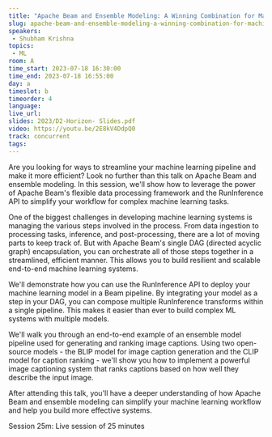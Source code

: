 ```yaml
---
title: "Apache Beam and Ensemble Modeling: A Winning Combination for Machine Learning"
slug: apache-beam-and-ensemble-modeling-a-winning-combination-for-machine-learning
speakers:
 - Shubham Krishna
topics:
 - ML
room: A
time_start: 2023-07-18 16:30:00
time_end: 2023-07-18 16:55:00
day: a
timeslot: b
timeorder: 4
language: 
live_url: 
slides: 2023/D2-Horizon- Slides.pdf
video: https://youtu.be/2E8kV4DdpQ0
track: concurrent
tags:
---
```


Are you looking for ways to streamline your machine learning pipeline and make it more efficient? Look no further than this talk on Apache Beam and ensemble modeling. In this session, we'll show how to leverage the power of Apache Beam's flexible data processing framework and the RunInference API to simplify your workflow for complex machine learning tasks.
 
 
 
 One of the biggest challenges in developing machine learning systems is managing the various steps involved in the process. From data ingestion to processing tasks, inference, and post-processing, there are a lot of moving parts to keep track of. But with Apache Beam's single DAG (directed acyclic graph) encapsulation, you can orchestrate all of those steps together in a streamlined, efficient manner. This allows you to build resilient and scalable end-to-end machine learning systems.
 
 
 
 We'll demonstrate how you can use the RunInference API to deploy your machine learning model in a Beam pipeline. By integrating your model as a step in your DAG, you can compose multiple RunInference transforms within a single pipeline. This makes it easier than ever to build complex ML systems with multiple models.
 
 
 
 We'll walk you through an end-to-end example of an ensemble model pipeline used for generating and ranking image captions. Using two open-source models - the BLIP model for image caption generation and the CLIP model for caption ranking - we'll show you how to implement a powerful image captioning system that ranks captions based on how well they describe the input image.
 
 
 
 After attending this talk, you'll have a deeper understanding of how Apache Beam and ensemble modeling can simplify your machine learning workflow and help you build more effective systems.
 
 
 
 Session 25m: Live session of 25 minutes